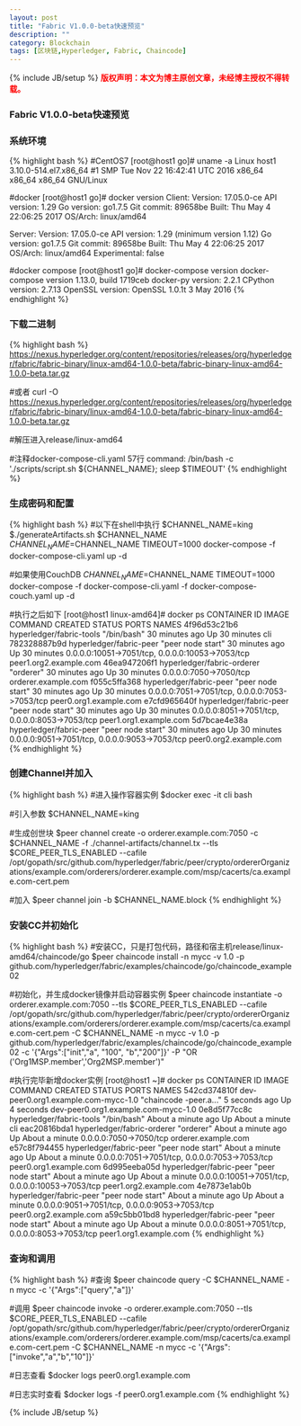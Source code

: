 ```yaml
---
layout: post
title: "Fabric V1.0.0-beta快速预览"
description: ""
category: Blockchain 
tags: [区块链,Hyperledger, Fabric, Chaincode]
---
```

{% include JB/setup %}
**<font color="red">版权声明：本文为博主原创文章，未经博主授权不得转载。</font>**

### Fabric V1.0.0-beta快速预览

### 系统环境
{% highlight bash %}
#CentOS7
[root@host1 go]# uname -a
Linux host1 3.10.0-514.el7.x86_64 #1 SMP Tue Nov 22 16:42:41 UTC 2016 x86_64 x86_64 x86_64 GNU/Linux

#docker
[root@host1 go]# docker version
Client:
 Version:      17.05.0-ce
 API version:  1.29
 Go version:   go1.7.5
 Git commit:   89658be
 Built:        Thu May  4 22:06:25 2017
 OS/Arch:      linux/amd64

Server:
 Version:      17.05.0-ce
 API version:  1.29 (minimum version 1.12)
 Go version:   go1.7.5
 Git commit:   89658be
 Built:        Thu May  4 22:06:25 2017
 OS/Arch:      linux/amd64
 Experimental: false
 
 #docker compose
[root@host1 go]# docker-compose version
docker-compose version 1.13.0, build 1719ceb
docker-py version: 2.2.1
CPython version: 2.7.13
OpenSSL version: OpenSSL 1.0.1t  3 May 2016
{% endhighlight %}


### 下载二进制
{% highlight bash %}
https://nexus.hyperledger.org/content/repositories/releases/org/hyperledger/fabric/fabric-binary/linux-amd64-1.0.0-beta/fabric-binary-linux-amd64-1.0.0-beta.tar.gz

#或者
curl -O https://nexus.hyperledger.org/content/repositories/releases/org/hyperledger/fabric/fabric-binary/linux-amd64-1.0.0-beta/fabric-binary-linux-amd64-1.0.0-beta.tar.gz

#解压进入release/linux-amd64

#注释docker-compose-cli.yaml 57行 command: /bin/bash -c './scripts/script.sh ${CHANNEL_NAME}; sleep $TIMEOUT'
{% endhighlight %}


### 生成密码和配置
{% highlight bash %}
#以下在shell中执行
$CHANNEL_NAME=king
$./generateArtifacts.sh $CHANNEL_NAME
$CHANNEL_NAME=$CHANNEL_NAME TIMEOUT=1000 docker-compose -f docker-compose-cli.yaml up -d


#如果使用CouchDB
$CHANNEL_NAME=$CHANNEL_NAME TIMEOUT=1000 docker-compose -f docker-compose-cli.yaml -f docker-compose-couch.yaml up -d

#执行之后如下
[root@host1 linux-amd64]# docker ps
CONTAINER ID        IMAGE                        COMMAND             CREATED             STATUS              PORTS                                              NAMES
4f96d53c21b6        hyperledger/fabric-tools     "/bin/bash"         30 minutes ago      Up 30 minutes                                                          cli
782328887b9d        hyperledger/fabric-peer      "peer node start"   30 minutes ago      Up 30 minutes       0.0.0.0:10051->7051/tcp, 0.0.0.0:10053->7053/tcp   peer1.org2.example.com
46ea947206f1        hyperledger/fabric-orderer   "orderer"           30 minutes ago      Up 30 minutes       0.0.0.0:7050->7050/tcp                             orderer.example.com
f055c5ffa368        hyperledger/fabric-peer      "peer node start"   30 minutes ago      Up 30 minutes       0.0.0.0:7051->7051/tcp, 0.0.0.0:7053->7053/tcp     peer0.org1.example.com
e7cfd965640f        hyperledger/fabric-peer      "peer node start"   30 minutes ago      Up 30 minutes       0.0.0.0:8051->7051/tcp, 0.0.0.0:8053->7053/tcp     peer1.org1.example.com
5d7bcae4e38a        hyperledger/fabric-peer      "peer node start"   30 minutes ago      Up 30 minutes       0.0.0.0:9051->7051/tcp, 0.0.0.0:9053->7053/tcp     peer0.org2.example.com
{% endhighlight %}

### 创建Channel并加入
{% highlight bash %}
#进入操作容器实例
$docker exec -it cli bash

#引入参数
$CHANNEL_NAME=king

#生成创世块
$peer channel create -o orderer.example.com:7050 -c $CHANNEL_NAME -f ./channel-artifacts/channel.tx --tls $CORE_PEER_TLS_ENABLED --cafile /opt/gopath/src/github.com/hyperledger/fabric/peer/crypto/ordererOrganizations/example.com/orderers/orderer.example.com/msp/cacerts/ca.example.com-cert.pem

#加入
$peer channel join -b $CHANNEL_NAME.block
{% endhighlight %}

### 安装CC并初始化
{% highlight bash %}
#安装CC，只是打包代码，路径和宿主机release/linux-amd64/chaincode/go
$peer chaincode install -n mycc -v 1.0 -p github.com/hyperledger/fabric/examples/chaincode/go/chaincode_example02

#初始化，并生成docker镜像并启动容器实例
$peer chaincode instantiate -o orderer.example.com:7050 --tls $CORE_PEER_TLS_ENABLED --cafile /opt/gopath/src/github.com/hyperledger/fabric/peer/crypto/ordererOrganizations/example.com/orderers/orderer.example.com/msp/cacerts/ca.example.com-cert.pem -C $CHANNEL_NAME -n mycc -v 1.0 -p github.com/hyperledger/fabric/examples/chaincode/go/chaincode_example02 -c '{"Args":["init","a", "100", "b","200"]}' -P "OR ('Org1MSP.member','Org2MSP.member')"

#执行完毕新增docker实例
[root@host1 ~]# docker ps
CONTAINER ID        IMAGE                                 COMMAND                  CREATED              STATUS              PORTS                                              NAMES
542cd374810f        dev-peer0.org1.example.com-mycc-1.0   "chaincode -peer.a..."   5 seconds ago        Up 4 seconds                                                           dev-peer0.org1.example.com-mycc-1.0
0e8d5f77cc8c        hyperledger/fabric-tools              "/bin/bash"              About a minute ago   Up About a minute                                                      cli
eac20816bda1        hyperledger/fabric-orderer            "orderer"                About a minute ago   Up About a minute   0.0.0.0:7050->7050/tcp                             orderer.example.com
e57c8f794455        hyperledger/fabric-peer               "peer node start"        About a minute ago   Up About a minute   0.0.0.0:7051->7051/tcp, 0.0.0.0:7053->7053/tcp     peer0.org1.example.com
6d995eeba05d        hyperledger/fabric-peer               "peer node start"        About a minute ago   Up About a minute   0.0.0.0:10051->7051/tcp, 0.0.0.0:10053->7053/tcp   peer1.org2.example.com
4e7873e1ab0b        hyperledger/fabric-peer               "peer node start"        About a minute ago   Up About a minute   0.0.0.0:9051->7051/tcp, 0.0.0.0:9053->7053/tcp     peer0.org2.example.com
a59c5bb01bd8        hyperledger/fabric-peer               "peer node start"        About a minute ago   Up About a minute   0.0.0.0:8051->7051/tcp, 0.0.0.0:8053->7053/tcp     peer1.org1.example.com
{% endhighlight %}

### 查询和调用
{% highlight bash %}
#查询
$peer chaincode query -C $CHANNEL_NAME -n mycc -c '{"Args":["query","a"]}'

#调用
$peer chaincode invoke -o orderer.example.com:7050  --tls $CORE_PEER_TLS_ENABLED --cafile /opt/gopath/src/github.com/hyperledger/fabric/peer/crypto/ordererOrganizations/example.com/orderers/orderer.example.com/msp/cacerts/ca.example.com-cert.pem  -C $CHANNEL_NAME -n mycc -c '{"Args":["invoke","a","b","10"]}'

#日志查看
$docker logs peer0.org1.example.com 

#日志实时查看
$docker logs -f peer0.org1.example.com 
{% endhighlight %}




{% include JB/setup %}


